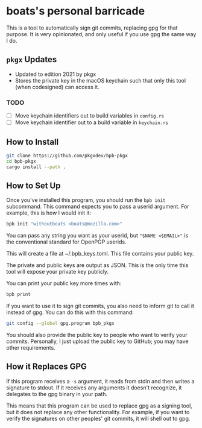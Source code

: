 # boats's personal barricade

This is a tool to automatically sign git commits, replacing gpg for that
purpose. It is very opinionated, and only useful if you use gpg the same way I
do.

## `pkgx` Updates

- Updated to edition 2021 by pkgx
- Stores the private key in the macOS keychain such that only this tool (when
  codesigned) can access it.

### TODO

- [ ] Move keychain identifiers out to build variables in `config.rs`
- [ ] Move keychain identifier out to a build variable in `keychain.rs`

## How to Install

```sh
git clone https://github.com/pkgxdev/bpb-pkgx
cd bpb-pkgx
cargo install --path .
```

## How to Set Up

Once you've installed this program, you should run the `bpb init` subcommand.
This command expects you to pass a userid argument. For example, this is how I
would init it:

```sh
bpb init "withoutboats <boats@mozilla.com>"
```

You can pass any string you want as your userid, but `"$NAME <$EMAIL>"` is the
conventional standard for OpenPGP userids.

This will create a file at ~/.bpb_keys.toml. This file contains your public
key.

The private and public keys are output as JSON. This is the only time this
tool will expose your private key publicly.

You can print your public key more times with:

```sh
bpb print
```

If you want to use it to sign git commits, you also need to inform git to call
it instead of gpg. You can do this with this command:

```sh
git config --global gpg.program bpb_pkgx
```

You should also provide the public key to people who want to verify your
commits. Personally, I just upload the public key to GitHub; you may have
other requirements.

## How it Replaces GPG

If this program receives a `-s` argument, it reads from stdin and then writes
a signature to stdout. If it receives any arguments it doesn't recognize, it
delegates to the gpg binary in your path.

This means that this program can be used to replace gpg as a signing tool, but
it does not replace any other functionality. For example, if you want to
verify the signatures on other peoples' git commits, it will shell out to gpg.
